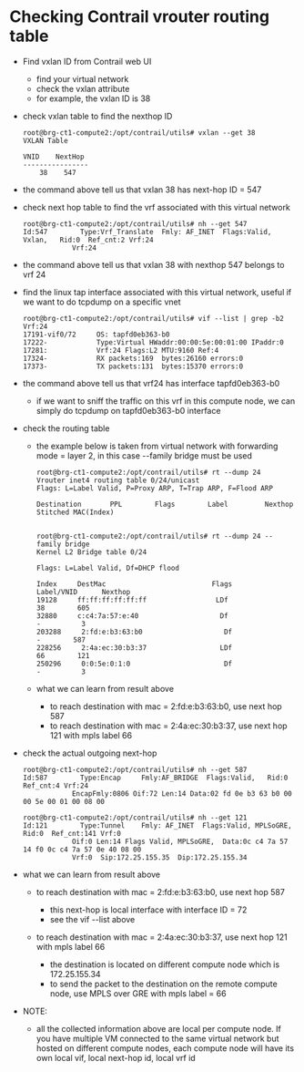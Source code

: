 # Checking Contrail vrouter routing table

* Find vxlan ID from Contrail web UI
    * find your virtual network
    * check the vxlan attribute
    * for example, the vxlan ID is 38

* check vxlan table to find the nexthop ID
    
    ```
    root@brg-ct1-compute2:/opt/contrail/utils# vxlan --get 38
    VXLAN Table

    VNID    NextHop
    ----------------
        38    547
    ```

* the command above tell us that vxlan 38 has next-hop ID = 547

* check next hop table to find the vrf associated with this virtual network

    ```
    root@brg-ct1-compute2:/opt/contrail/utils# nh --get 547
    Id:547        Type:Vrf_Translate  Fmly: AF_INET  Flags:Valid, Vxlan,   Rid:0  Ref_cnt:2 Vrf:24
                Vrf:24
    ```

* the command above tell us that vxlan 38 with nexthop 547 belongs to vrf 24

* find the linux tap interface associated with this virtual network, useful if we want to do tcpdump on a specific vnet

    ```
    root@brg-ct1-compute2:/opt/contrail/utils# vif --list | grep -b2 Vrf:24
    17191-vif0/72     OS: tapfd0eb363-b0
    17222-            Type:Virtual HWaddr:00:00:5e:00:01:00 IPaddr:0
    17281:            Vrf:24 Flags:L2 MTU:9160 Ref:4
    17324-            RX packets:169  bytes:26160 errors:0
    17373-            TX packets:131  bytes:15370 errors:0
    ```

* the command above tell us that vrf24 has interface tapfd0eb363-b0
    * if we want to sniff the traffic on this vrf in this compute node, we can simply do tcpdump on tapfd0eb363-b0 interface

* check the routing table
    * the example below is taken from virtual network with forwarding mode = layer 2, in this case --family bridge must be used
    
        ```
        root@brg-ct1-compute2:/opt/contrail/utils# rt --dump 24
        Vrouter inet4 routing table 0/24/unicast
        Flags: L=Label Valid, P=Proxy ARP, T=Trap ARP, F=Flood ARP

        Destination	      PPL        Flags        Label         Nexthop    Stitched MAC(Index)


        root@brg-ct1-compute2:/opt/contrail/utils# rt --dump 24 --family bridge
        Kernel L2 Bridge table 0/24

        Flags: L=Label Valid, Df=DHCP flood

        Index     DestMac                          Flags       Label/VNID      Nexthop
        19128     ff:ff:ff:ff:ff:ff                 LDf               38        605
        32880     c:c4:7a:57:e:40                    Df                -          3
        203288     2:fd:e:b3:63:b0                    Df                -        587
        228256     2:4a:ec:30:b3:37                  LDf               66        121
        250296     0:0:5e:0:1:0                       Df                -          3
        ```

    * what we can learn from result above
        * to reach destination with mac = 2:fd:e:b3:63:b0, use next hop 587
        * to reach destination with mac = 2:4a:ec:30:b3:37, use next hop 121 with mpls label 66 


* check the actual outgoing next-hop

    ```
    root@brg-ct1-compute2:/opt/contrail/utils# nh --get 587
    Id:587        Type:Encap     Fmly:AF_BRIDGE  Flags:Valid,   Rid:0  Ref_cnt:4 Vrf:24
                EncapFmly:0806 Oif:72 Len:14 Data:02 fd 0e b3 63 b0 00 00 5e 00 01 00 08 00

    root@brg-ct1-compute2:/opt/contrail/utils# nh --get 121
    Id:121        Type:Tunnel    Fmly: AF_INET  Flags:Valid, MPLSoGRE,   Rid:0  Ref_cnt:141 Vrf:0
                Oif:0 Len:14 Flags Valid, MPLSoGRE,  Data:0c c4 7a 57 14 f0 0c c4 7a 57 0e 40 08 00
                Vrf:0  Sip:172.25.155.35  Dip:172.25.155.34
    ```

* what we can learn from result above
    * to reach destination with mac = 2:fd:e:b3:63:b0, use next hop 587
        * this next-hop is local interface with interface ID = 72
        * see the vif --list above

    * to reach destination with mac = 2:4a:ec:30:b3:37, use next hop 121 with mpls label 66 
        * the destination is located on different compute node which is 172.25.155.34
        * to send the packet to the destination on the remote compute node, use MPLS over GRE with mpls label = 66

* NOTE:
    * all the collected information above are local per compute node. If you have multiple VM connected to the same virtual network but hosted on different compute nodes, each compute node will have its own local vif, local next-hop id, local vrf id


